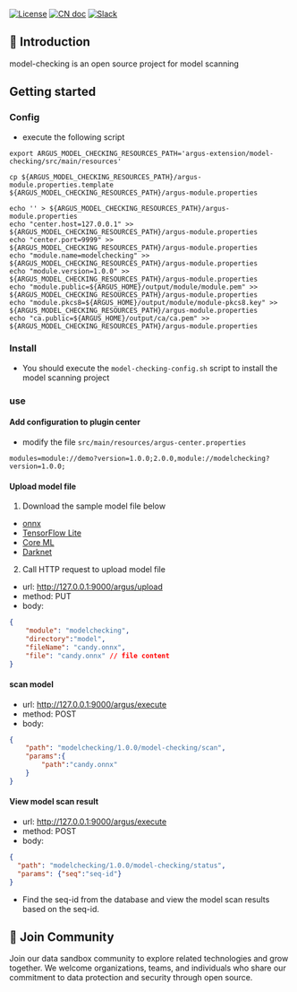 [![License](https://img.shields.io/badge/license-Apache%202-686FFF.svg)](https://www.apache.org/licenses/LICENSE-2.0.html)
[![CN doc](https://img.shields.io/badge/文档-中文版-686FFF.svg)](README_zh_CN.md)
[![Slack](https://img.shields.io/badge/slack-Join%20Argus-686FFF.svg?logo=slack)](https://join.slack.com/t/hitsz-ids/shared_invite/zt-2395mt6x2-dwf0j_423QkAgGvlNA5E1g)
## 🚀 Introduction

model-checking is an open source project for model scanning

## Getting started

### Config
* execute the following script
```shell
export ARGUS_MODEL_CHECKING_RESOURCES_PATH='argus-extension/model-checking/src/main/resources'

cp ${ARGUS_MODEL_CHECKING_RESOURCES_PATH}/argus-module.properties.template ${ARGUS_MODEL_CHECKING_RESOURCES_PATH}/argus-module.properties

echo '' > ${ARGUS_MODEL_CHECKING_RESOURCES_PATH}/argus-module.properties
echo "center.host=127.0.0.1" >> ${ARGUS_MODEL_CHECKING_RESOURCES_PATH}/argus-module.properties
echo "center.port=9999" >> ${ARGUS_MODEL_CHECKING_RESOURCES_PATH}/argus-module.properties
echo "module.name=modelchecking" >> ${ARGUS_MODEL_CHECKING_RESOURCES_PATH}/argus-module.properties
echo "module.version=1.0.0" >> ${ARGUS_MODEL_CHECKING_RESOURCES_PATH}/argus-module.properties
echo "module.public=${ARGUS_HOME}/output/module/module.pem" >> ${ARGUS_MODEL_CHECKING_RESOURCES_PATH}/argus-module.properties
echo "module.pkcs8=${ARGUS_HOME}/output/module/module-pkcs8.key" >> ${ARGUS_MODEL_CHECKING_RESOURCES_PATH}/argus-module.properties
echo "ca.public=${ARGUS_HOME}/output/ca/ca.pem" >> ${ARGUS_MODEL_CHECKING_RESOURCES_PATH}/argus-module.properties
```

### Install
* You should execute the `model-checking-config.sh` script to install the model scanning project

### use
#### Add configuration to plugin center
* modify the file `src/main/resources/argus-center.properties`
```text
modules=module://demo?version=1.0.0;2.0.0,module://modelchecking?version=1.0.0;
```

#### Upload model file
1. Download the sample model file below
* [onnx](https://media.githubusercontent.com/media/onnx/models/main/vision/classification/squeezenet/model/squeezenet1.0-3.onnx)
* [TensorFlow Lite](https://huggingface.co/thelou1s/yamnet/resolve/main/lite-model_yamnet_tflite_1.tflite)
* [Core ML](https://raw.githubusercontent.com/Lausbert/Exermote/master/ExermoteInference/ExermoteCoreML/ExermoteCoreML/Model/Exermote.mlmodel)
* [Darknet](https://raw.githubusercontent.com/AlexeyAB/darknet/master/cfg/yolo.cfg)
2. Call HTTP request to upload model file
* url: http://127.0.0.1:9000/argus/upload
* method: PUT
* body:
```json
{
    "module": "modelchecking",
    "directory":"model",
    "fileName": "candy.onnx",
    "file": "candy.onnx" // file content
}
```

#### scan model
* url: http://127.0.0.1:9000/argus/execute
* method: POST
* body:
```json
{
    "path": "modelchecking/1.0.0/model-checking/scan",
    "params":{
        "path":"candy.onnx"
    }
}
```

#### View model scan result
* url: http://127.0.0.1:9000/argus/execute
* method: POST
* body:
```json
{
  "path": "modelchecking/1.0.0/model-checking/status",
  "params": {"seq":"seq-id"}
}
```
* Find the seq-id from the database and view the model scan results based on the seq-id.

## 🤝 Join Community

Join our data sandbox community to explore related technologies and grow together. We welcome organizations, teams, and individuals who share our commitment to data protection and security through open source.
